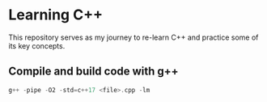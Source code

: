 # Learning C++
This repository serves as my journey to re-learn C++ and practice some of its key concepts.

## Compile and build code with g++
```cpp
g++ -pipe -O2 -std=c++17 <file>.cpp -lm
```
